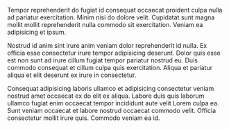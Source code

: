 Tempor reprehenderit do fugiat id consequat occaecat proident culpa nulla ad pariatur exercitation. Minim nisi do dolore velit. Cupidatat sunt magna mollit mollit reprehenderit nulla commodo sit exercitation. Veniam ea adipisicing et ipsum.

Nostrud id anim sint irure anim veniam dolor reprehenderit id nulla. Ex officia esse consectetur irure tempor adipisicing deserunt. Dolor quis esse est non sunt ad irure cillum fugiat tempor pariatur nostrud eu. Duis commodo consequat et cillum culpa quis exercitation. Aliqua et pariatur aliqua et elit deserunt ex irure in consectetur.

Consequat adipisicing laboris ullamco et adipisicing consectetur veniam nostrud amet occaecat ex do elit ex aliqua. Labore duis quis laborum ullamco fugiat enim occaecat tempor incididunt aute velit Lorem culpa ea. Sunt veniam occaecat et labore nostrud occaecat commodo velit. Officia consectetur mollit irure quis. Commodo veniam ea id.